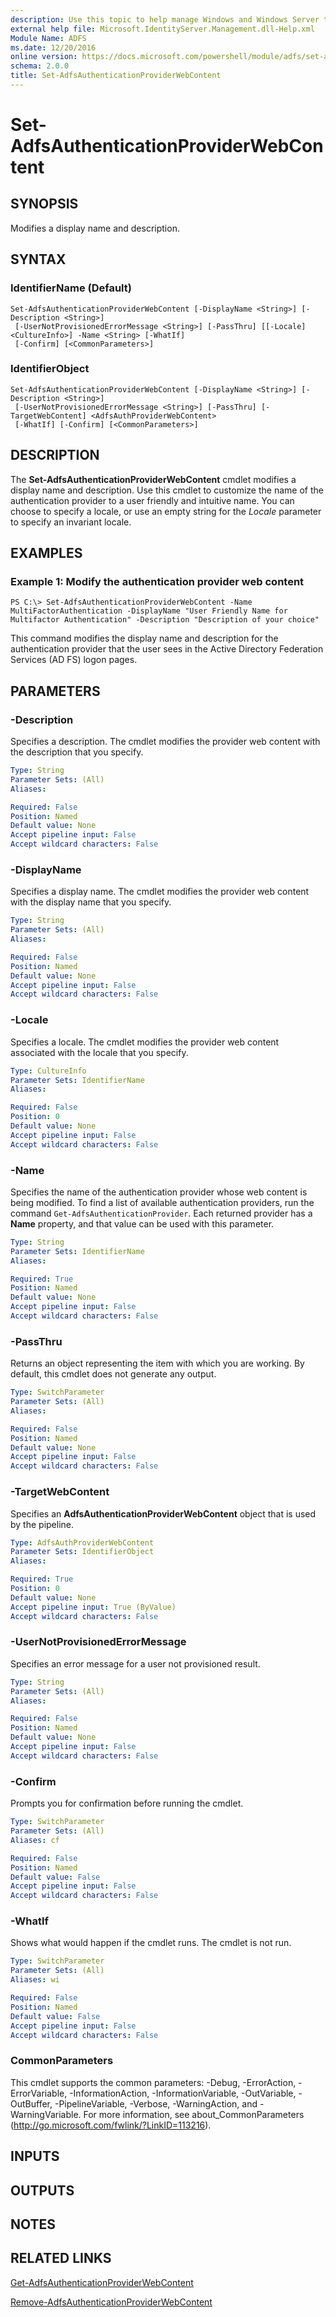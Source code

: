 ```yaml
---
description: Use this topic to help manage Windows and Windows Server technologies with Windows PowerShell.
external help file: Microsoft.IdentityServer.Management.dll-Help.xml
Module Name: ADFS
ms.date: 12/20/2016
online version: https://docs.microsoft.com/powershell/module/adfs/set-adfsauthenticationproviderwebcontent?view=windowsserver2019-ps&wt.mc_id=ps-gethelp
schema: 2.0.0
title: Set-AdfsAuthenticationProviderWebContent
---
```


# Set-AdfsAuthenticationProviderWebContent

## SYNOPSIS
Modifies a display name and description.

## SYNTAX

### IdentifierName (Default)
```
Set-AdfsAuthenticationProviderWebContent [-DisplayName <String>] [-Description <String>]
 [-UserNotProvisionedErrorMessage <String>] [-PassThru] [[-Locale] <CultureInfo>] -Name <String> [-WhatIf]
 [-Confirm] [<CommonParameters>]
```

### IdentifierObject
```
Set-AdfsAuthenticationProviderWebContent [-DisplayName <String>] [-Description <String>]
 [-UserNotProvisionedErrorMessage <String>] [-PassThru] [-TargetWebContent] <AdfsAuthProviderWebContent>
 [-WhatIf] [-Confirm] [<CommonParameters>]
```

## DESCRIPTION
The **Set-AdfsAuthenticationProviderWebContent** cmdlet modifies a display name and description.
Use this cmdlet to customize the name of the authentication provider to a user friendly and intuitive name.
You can choose to specify a locale, or use an empty string for the *Locale* parameter to specify an invariant locale.

## EXAMPLES

### Example 1: Modify the authentication provider web content
```
PS C:\> Set-AdfsAuthenticationProviderWebContent -Name MultiFactorAuthentication -DisplayName "User Friendly Name for Multifactor Authentication" -Description "Description of your choice"
```

This command modifies the display name and description for the authentication provider that the user sees in the Active Directory Federation Services (AD FS) logon pages.

## PARAMETERS

### -Description
Specifies a description.
The cmdlet modifies the provider web content with the description that you specify.

```yaml
Type: String
Parameter Sets: (All)
Aliases: 

Required: False
Position: Named
Default value: None
Accept pipeline input: False
Accept wildcard characters: False
```

### -DisplayName
Specifies a display name.
The cmdlet modifies the provider web content with the display name that you specify.

```yaml
Type: String
Parameter Sets: (All)
Aliases: 

Required: False
Position: Named
Default value: None
Accept pipeline input: False
Accept wildcard characters: False
```

### -Locale
Specifies a locale.
The cmdlet modifies the provider web content associated with the locale that you specify.

```yaml
Type: CultureInfo
Parameter Sets: IdentifierName
Aliases: 

Required: False
Position: 0
Default value: None
Accept pipeline input: False
Accept wildcard characters: False
```

### -Name
Specifies the name of the authentication provider whose web content is being modified.
To find a list of available authentication providers, run the command `Get-AdfsAuthenticationProvider`.
Each returned provider has a **Name** property, and that value can be used with this parameter.

```yaml
Type: String
Parameter Sets: IdentifierName
Aliases: 

Required: True
Position: Named
Default value: None
Accept pipeline input: False
Accept wildcard characters: False
```

### -PassThru
Returns an object representing the item with which you are working.
By default, this cmdlet does not generate any output.

```yaml
Type: SwitchParameter
Parameter Sets: (All)
Aliases: 

Required: False
Position: Named
Default value: None
Accept pipeline input: False
Accept wildcard characters: False
```

### -TargetWebContent
Specifies an **AdfsAuthenticationProviderWebContent** object that is used by the pipeline.

```yaml
Type: AdfsAuthProviderWebContent
Parameter Sets: IdentifierObject
Aliases: 

Required: True
Position: 0
Default value: None
Accept pipeline input: True (ByValue)
Accept wildcard characters: False
```

### -UserNotProvisionedErrorMessage
Specifies an error message for a user not provisioned result.

```yaml
Type: String
Parameter Sets: (All)
Aliases: 

Required: False
Position: Named
Default value: None
Accept pipeline input: False
Accept wildcard characters: False
```

### -Confirm
Prompts you for confirmation before running the cmdlet.

```yaml
Type: SwitchParameter
Parameter Sets: (All)
Aliases: cf

Required: False
Position: Named
Default value: False
Accept pipeline input: False
Accept wildcard characters: False
```

### -WhatIf
Shows what would happen if the cmdlet runs.
The cmdlet is not run.

```yaml
Type: SwitchParameter
Parameter Sets: (All)
Aliases: wi

Required: False
Position: Named
Default value: False
Accept pipeline input: False
Accept wildcard characters: False
```

### CommonParameters
This cmdlet supports the common parameters: -Debug, -ErrorAction, -ErrorVariable, -InformationAction, -InformationVariable, -OutVariable, -OutBuffer, -PipelineVariable, -Verbose, -WarningAction, and -WarningVariable. For more information, see about_CommonParameters (http://go.microsoft.com/fwlink/?LinkID=113216).

## INPUTS

## OUTPUTS

## NOTES

## RELATED LINKS

[Get-AdfsAuthenticationProviderWebContent](./Get-AdfsAuthenticationProviderWebContent.md)

[Remove-AdfsAuthenticationProviderWebContent](./Remove-AdfsAuthenticationProviderWebContent.md)

